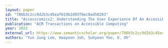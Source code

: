 ```yaml
---
layout: paper
id: "786b3c2cc9d2b3c45eaf619b2d93f6ec0ad50203"
title: "Accesscomics2: Understanding The User Experience Of An Accessible Comic Book Reader For Blind People With Textual Sound Effects"
publication: "ACM Transactions on Accessible Computing"
year: 2022
external_url: https://www.semanticscholar.org/paper/786b3c2cc9d2b3c45eaf619b2d93f6ec0ad50203
authors: "Yun Jung Lee, Hwayeon Joh, Suhyeon Yoo, U. Oh"
---
```

